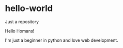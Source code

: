 # hello-world
Just a repository

Hello Homans!

I'm just a beginner in python and love web development.
